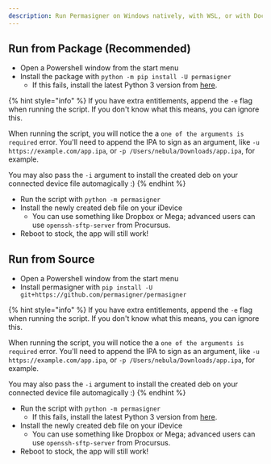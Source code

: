 ```yaml
---
description: Run Permasigner on Windows natively, with WSL, or with Docker.
---
```


## Run from Package (Recommended)

* Open a Powershell window from the start menu
* Install the package with `python -m pip install -U permasigner`
    * If this fails, install the latest Python 3 version from [here](https://python.org).

{% hint style="info" %}
If you have extra entitlements, append the `-e` flag when running the script. If you don't know what this means, you can ignore this.

When running the script, you will notice the a `one of the arguments is required` error. You'll need to append the IPA to sign as an argument, like `-u https://example.com/app.ipa`, or `-p /Users/nebula/Downloads/app.ipa`, for example.

You may also pass the `-i` argument to install the created deb on your connected device file automagically :)
{% endhint %}

* Run the script with `python -m permasigner`
* Install the newly created deb file on your iDevice
    * You can use something like Dropbox or Mega; advanced users can use `openssh-sftp-server` from Procursus.
* Reboot to stock, the app will still work!

## Run from Source

* Open a Powershell window from the start menu
* Install permasigner with `pip install -U git+https://github.com/permasigner/permasigner`

{% hint style="info" %}
If you have extra entitlements, append the `-e` flag when running the script. If you don't know what this means, you can ignore this.

When running the script, you will notice the a `one of the arguments is required` error. You'll need to append the IPA to sign as an argument, like `-u https://example.com/app.ipa`, or `-p /Users/nebula/Downloads/app.ipa`, for example.

You may also pass the `-i` argument to install the created deb on your connected device file automagically :)
{% endhint %}

* Run the script with `python -m permasigner`
    * If this fails, install the latest Python 3 version from [here](https://python.org).
* Install the newly created deb file on your iDevice
    * You can use something like Dropbox or Mega; advanced users can use `openssh-sftp-server` from Procursus.
* Reboot to stock, the app will still work!
